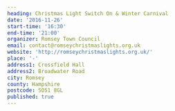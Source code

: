 ```yaml
---
heading: Christmas Light Switch On & Winter Carnival
date: '2016-11-26'
start-time: '16:30'
end-time: '21:00'
organizer: Romsey Town Council
email: contact@romseychristmaslights.org.uk
website: 'http://romseychristmaslights.org.uk/'
place: '-'
address1: Crossfield Hall
address2: Broadwater Road
city: Romsey
county: Hampshire
postcode: SO51 8GL
published: true
---
```

